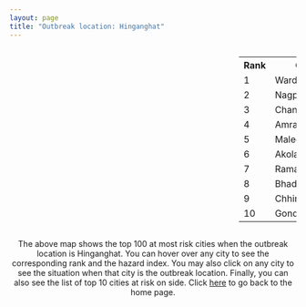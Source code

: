 ```yaml
---
layout: page
title: "Outbreak location: Hinganghat"
---
```

<div style="width: 100%; overflow: auto;">
<div style="width: 75%; float: left;">
<div id="mapid">
<script src="https://buda-magenta.github.io/hazard_map/load_map.js"></script>

<script>
var marker_outbreak = L.marker([20.475195, 78.742396],{"autoPan": true}).addTo(map); marker_outbreak.bindTooltip("Hinganghat").openTooltip();

var circle_1 = L.circle([20.825623, 78.613146], {"pane": "markerPane", "color": "red", "fill": true, "fillOpacity": 0.2, "fillRule": "evenodd", "lineCap": "round", "lineJoin": "round", "opacity": 1.0, "radius": 144619, "stroke": true, "weight": 3}).addTo(map);
circle_1.bindTooltip("Wardha<br>rank: 1<br>hazard index: 0.144619")
circle_1.bindPopup('<a href="https://buda-magenta.github.io/hazard_map/Wardha">Wardha</a>')

var circle_2 = L.circle([21.149813, 79.082056], {"pane": "markerPane", "color": "red", "fill": true, "fillOpacity": 0.2, "fillRule": "evenodd", "lineCap": "round", "lineJoin": "round", "opacity": 1.0, "radius": 74886, "stroke": true, "weight": 3}).addTo(map);
circle_2.bindTooltip("Nagpur<br>rank: 2<br>hazard index: 0.074887")
circle_2.bindPopup('<a href="https://buda-magenta.github.io/hazard_map/Nagpur">Nagpur</a>')

var circle_3 = L.circle([20.030976, 79.358139], {"pane": "markerPane", "color": "red", "fill": true, "fillOpacity": 0.2, "fillRule": "evenodd", "lineCap": "round", "lineJoin": "round", "opacity": 1.0, "radius": 59562, "stroke": true, "weight": 3}).addTo(map);
circle_3.bindTooltip("Chandrapur<br>rank: 3<br>hazard index: 0.059562")
circle_3.bindPopup('<a href="https://buda-magenta.github.io/hazard_map/Chandrapur">Chandrapur</a>')

var circle_4 = L.circle([21.154541, 77.644296], {"pane": "markerPane", "color": "red", "fill": true, "fillOpacity": 0.2, "fillRule": "evenodd", "lineCap": "round", "lineJoin": "round", "opacity": 1.0, "radius": 18363, "stroke": true, "weight": 3}).addTo(map);
circle_4.bindTooltip("Amravati<br>rank: 4<br>hazard index: 0.018364")
circle_4.bindPopup('<a href="https://buda-magenta.github.io/hazard_map/Amravati">Amravati</a>')

var circle_5 = L.circle([20.259399, 76.976203], {"pane": "markerPane", "color": "red", "fill": true, "fillOpacity": 0.2, "fillRule": "evenodd", "lineCap": "round", "lineJoin": "round", "opacity": 1.0, "radius": 13372, "stroke": true, "weight": 3}).addTo(map);
circle_5.bindTooltip("Malegaon<br>rank: 5<br>hazard index: 0.013373")
circle_5.bindPopup('<a href="https://buda-magenta.github.io/hazard_map/Malegaon">Malegaon</a>')

var circle_6 = L.circle([20.761862, 77.192172], {"pane": "markerPane", "color": "red", "fill": true, "fillOpacity": 0.2, "fillRule": "evenodd", "lineCap": "round", "lineJoin": "round", "opacity": 1.0, "radius": 12185, "stroke": true, "weight": 3}).addTo(map);
circle_6.bindTooltip("Akola<br>rank: 6<br>hazard index: 0.012185")
circle_6.bindPopup('<a href="https://buda-magenta.github.io/hazard_map/Akola">Akola</a>')

var circle_7 = L.circle([18.761516, 79.478785], {"pane": "markerPane", "color": "red", "fill": true, "fillOpacity": 0.2, "fillRule": "evenodd", "lineCap": "round", "lineJoin": "round", "opacity": 1.0, "radius": 11281, "stroke": true, "weight": 3}).addTo(map);
circle_7.bindTooltip("Ramagundam<br>rank: 7<br>hazard index: 0.011281")
circle_7.bindPopup('<a href="https://buda-magenta.github.io/hazard_map/Ramagundam">Ramagundam</a>')

var circle_8 = L.circle([20.166670, 79.172114], {"pane": "markerPane", "color": "red", "fill": true, "fillOpacity": 0.2, "fillRule": "evenodd", "lineCap": "round", "lineJoin": "round", "opacity": 1.0, "radius": 4280, "stroke": true, "weight": 3}).addTo(map);
circle_8.bindTooltip("Bhadravati<br>rank: 8<br>hazard index: 0.004281")
circle_8.bindPopup('<a href="https://buda-magenta.github.io/hazard_map/Bhadravati">Bhadravati</a>')

var circle_9 = L.circle([22.139831, 78.809645], {"pane": "markerPane", "color": "red", "fill": true, "fillOpacity": 0.2, "fillRule": "evenodd", "lineCap": "round", "lineJoin": "round", "opacity": 1.0, "radius": 3925, "stroke": true, "weight": 3}).addTo(map);
circle_9.bindTooltip("Chhindwara<br>rank: 9<br>hazard index: 0.003926")
circle_9.bindPopup('<a href="https://buda-magenta.github.io/hazard_map/Chhindwara">Chhindwara</a>')

var circle_10 = L.circle([21.145629, 80.268387], {"pane": "markerPane", "color": "red", "fill": true, "fillOpacity": 0.2, "fillRule": "evenodd", "lineCap": "round", "lineJoin": "round", "opacity": 1.0, "radius": 3789, "stroke": true, "weight": 3}).addTo(map);
circle_10.bindTooltip("Gondiya<br>rank: 10<br>hazard index: 0.003789")
circle_10.bindPopup('<a href="https://buda-magenta.github.io/hazard_map/Gondiya">Gondiya</a>')

var circle_11 = L.circle([13.083694, 80.270186], {"pane": "markerPane", "color": "red", "fill": true, "fillOpacity": 0.2, "fillRule": "evenodd", "lineCap": "round", "lineJoin": "round", "opacity": 1.0, "radius": 3388, "stroke": true, "weight": 3}).addTo(map);
circle_11.bindTooltip("Chennai<br>rank: 11<br>hazard index: 0.003388")
circle_11.bindPopup('<a href="https://buda-magenta.github.io/hazard_map/Chennai">Chennai</a>')

var circle_12 = L.circle([19.500000, 78.500000], {"pane": "markerPane", "color": "red", "fill": true, "fillOpacity": 0.2, "fillRule": "evenodd", "lineCap": "round", "lineJoin": "round", "opacity": 1.0, "radius": 3338, "stroke": true, "weight": 3}).addTo(map);
circle_12.bindTooltip("Adilabad<br>rank: 12<br>hazard index: 0.003339")
circle_12.bindPopup('<a href="https://buda-magenta.github.io/hazard_map/Adilabad">Adilabad</a>')

var circle_13 = L.circle([20.325704, 78.116914], {"pane": "markerPane", "color": "red", "fill": true, "fillOpacity": 0.2, "fillRule": "evenodd", "lineCap": "round", "lineJoin": "round", "opacity": 1.0, "radius": 3313, "stroke": true, "weight": 3}).addTo(map);
circle_13.bindTooltip("Yavatmal<br>rank: 13<br>hazard index: 0.003314")
circle_13.bindPopup('<a href="https://buda-magenta.github.io/hazard_map/Yavatmal">Yavatmal</a>')

var circle_14 = L.circle([21.879616, 77.875681], {"pane": "markerPane", "color": "red", "fill": true, "fillOpacity": 0.2, "fillRule": "evenodd", "lineCap": "round", "lineJoin": "round", "opacity": 1.0, "radius": 2954, "stroke": true, "weight": 3}).addTo(map);
circle_14.bindTooltip("Betul<br>rank: 14<br>hazard index: 0.002954")
circle_14.bindPopup('<a href="https://buda-magenta.github.io/hazard_map/Betul">Betul</a>')

var circle_15 = L.circle([21.237947, 81.633683], {"pane": "markerPane", "color": "red", "fill": true, "fillOpacity": 0.2, "fillRule": "evenodd", "lineCap": "round", "lineJoin": "round", "opacity": 1.0, "radius": 2421, "stroke": true, "weight": 3}).addTo(map);
circle_15.bindTooltip("Raipur<br>rank: 15<br>hazard index: 0.002421")
circle_15.bindPopup('<a href="https://buda-magenta.github.io/hazard_map/Raipur">Raipur</a>')

var circle_16 = L.circle([19.075990, 72.877393], {"pane": "markerPane", "color": "red", "fill": true, "fillOpacity": 0.2, "fillRule": "evenodd", "lineCap": "round", "lineJoin": "round", "opacity": 1.0, "radius": 2386, "stroke": true, "weight": 3}).addTo(map);
circle_16.bindTooltip("Mumbai<br>rank: 16<br>hazard index: 0.002387")
circle_16.bindPopup('<a href="https://buda-magenta.github.io/hazard_map/Mumbai">Mumbai</a>')

var circle_17 = L.circle([20.993276, 75.839983], {"pane": "markerPane", "color": "red", "fill": true, "fillOpacity": 0.2, "fillRule": "evenodd", "lineCap": "round", "lineJoin": "round", "opacity": 1.0, "radius": 2333, "stroke": true, "weight": 3}).addTo(map);
circle_17.bindTooltip("Bhusawal<br>rank: 17<br>hazard index: 0.002333")
circle_17.bindPopup('<a href="https://buda-magenta.github.io/hazard_map/Bhusawal">Bhusawal</a>')

var circle_18 = L.circle([17.388786, 78.461065], {"pane": "markerPane", "color": "red", "fill": true, "fillOpacity": 0.2, "fillRule": "evenodd", "lineCap": "round", "lineJoin": "round", "opacity": 1.0, "radius": 2048, "stroke": true, "weight": 3}).addTo(map);
circle_18.bindTooltip("Hyderabad<br>rank: 18<br>hazard index: 0.002049")
circle_18.bindPopup('<a href="https://buda-magenta.github.io/hazard_map/Hyderabad">Hyderabad</a>')

var circle_19 = L.circle([18.521428, 73.854454], {"pane": "markerPane", "color": "red", "fill": true, "fillOpacity": 0.2, "fillRule": "evenodd", "lineCap": "round", "lineJoin": "round", "opacity": 1.0, "radius": 1855, "stroke": true, "weight": 3}).addTo(map);
circle_19.bindTooltip("Pune<br>rank: 19<br>hazard index: 0.001856")
circle_19.bindPopup('<a href="https://buda-magenta.github.io/hazard_map/Pune">Pune</a>')

var circle_20 = L.circle([28.651718, 77.221939], {"pane": "markerPane", "color": "red", "fill": true, "fillOpacity": 0.2, "fillRule": "evenodd", "lineCap": "round", "lineJoin": "round", "opacity": 1.0, "radius": 1088, "stroke": true, "weight": 3}).addTo(map);
circle_20.bindTooltip("Delhi<br>rank: 20<br>hazard index: 0.001088")
circle_20.bindPopup('<a href="https://buda-magenta.github.io/hazard_map/Delhi">Delhi</a>')

var circle_21 = L.circle([21.365999, 74.284004], {"pane": "markerPane", "color": "red", "fill": true, "fillOpacity": 0.2, "fillRule": "evenodd", "lineCap": "round", "lineJoin": "round", "opacity": 1.0, "radius": 972, "stroke": true, "weight": 3}).addTo(map);
circle_21.bindTooltip("Nandurbar<br>rank: 21<br>hazard index: 0.000973")
circle_21.bindPopup('<a href="https://buda-magenta.github.io/hazard_map/Nandurbar">Nandurbar</a>')

var circle_22 = L.circle([22.541418, 88.357691], {"pane": "markerPane", "color": "red", "fill": true, "fillOpacity": 0.2, "fillRule": "evenodd", "lineCap": "round", "lineJoin": "round", "opacity": 1.0, "radius": 932, "stroke": true, "weight": 3}).addTo(map);
circle_22.bindTooltip("Kolkata<br>rank: 22<br>hazard index: 0.000932")
circle_22.bindPopup('<a href="https://buda-magenta.github.io/hazard_map/Kolkata">Kolkata</a>')

var circle_23 = L.circle([13.932609, 75.574978], {"pane": "markerPane", "color": "red", "fill": true, "fillOpacity": 0.2, "fillRule": "evenodd", "lineCap": "round", "lineJoin": "round", "opacity": 1.0, "radius": 885, "stroke": true, "weight": 3}).addTo(map);
circle_23.bindTooltip("Shimoga<br>rank: 23<br>hazard index: 0.000886")
circle_23.bindPopup('<a href="https://buda-magenta.github.io/hazard_map/Shimoga">Shimoga</a>')

var circle_24 = L.circle([20.843512, 75.525927], {"pane": "markerPane", "color": "red", "fill": true, "fillOpacity": 0.2, "fillRule": "evenodd", "lineCap": "round", "lineJoin": "round", "opacity": 1.0, "radius": 789, "stroke": true, "weight": 3}).addTo(map);
circle_24.bindTooltip("Jalgaon<br>rank: 24<br>hazard index: 0.000789")
circle_24.bindPopup('<a href="https://buda-magenta.github.io/hazard_map/Jalgaon">Jalgaon</a>')

var circle_25 = L.circle([20.972740, 80.691555], {"pane": "markerPane", "color": "red", "fill": true, "fillOpacity": 0.2, "fillRule": "evenodd", "lineCap": "round", "lineJoin": "round", "opacity": 1.0, "radius": 763, "stroke": true, "weight": 3}).addTo(map);
circle_25.bindTooltip("Rajnandgaon<br>rank: 25<br>hazard index: 0.000764")
circle_25.bindPopup('<a href="https://buda-magenta.github.io/hazard_map/Rajnandgaon">Rajnandgaon</a>')

var circle_26 = L.circle([16.508759, 80.618510], {"pane": "markerPane", "color": "red", "fill": true, "fillOpacity": 0.2, "fillRule": "evenodd", "lineCap": "round", "lineJoin": "round", "opacity": 1.0, "radius": 758, "stroke": true, "weight": 3}).addTo(map);
circle_26.bindTooltip("Vijayawada<br>rank: 26<br>hazard index: 0.000759")
circle_26.bindPopup('<a href="https://buda-magenta.github.io/hazard_map/Vijayawada">Vijayawada</a>')

var circle_27 = L.circle([19.877263, 75.339024], {"pane": "markerPane", "color": "red", "fill": true, "fillOpacity": 0.2, "fillRule": "evenodd", "lineCap": "round", "lineJoin": "round", "opacity": 1.0, "radius": 740, "stroke": true, "weight": 3}).addTo(map);
circle_27.bindTooltip("Aurangabad<br>rank: 27<br>hazard index: 0.000741")
circle_27.bindPopup('<a href="https://buda-magenta.github.io/hazard_map/Aurangabad">Aurangabad</a>')

var circle_28 = L.circle([19.169335, 77.311013], {"pane": "markerPane", "color": "red", "fill": true, "fillOpacity": 0.2, "fillRule": "evenodd", "lineCap": "round", "lineJoin": "round", "opacity": 1.0, "radius": 650, "stroke": true, "weight": 3}).addTo(map);
circle_28.bindTooltip("Nanded Waghala<br>rank: 28<br>hazard index: 0.000651")
circle_28.bindPopup('<a href="https://buda-magenta.github.io/hazard_map/Nanded_Waghala">Nanded Waghala</a>')

var circle_29 = L.circle([12.979120, 77.591300], {"pane": "markerPane", "color": "red", "fill": true, "fillOpacity": 0.2, "fillRule": "evenodd", "lineCap": "round", "lineJoin": "round", "opacity": 1.0, "radius": 640, "stroke": true, "weight": 3}).addTo(map);
circle_29.bindTooltip("Bangalore<br>rank: 29<br>hazard index: 0.000640")
circle_29.bindPopup('<a href="https://buda-magenta.github.io/hazard_map/Bangalore">Bangalore</a>')

var circle_30 = L.circle([21.199035, 81.397955], {"pane": "markerPane", "color": "red", "fill": true, "fillOpacity": 0.2, "fillRule": "evenodd", "lineCap": "round", "lineJoin": "round", "opacity": 1.0, "radius": 637, "stroke": true, "weight": 3}).addTo(map);
circle_30.bindTooltip("Durg<br>rank: 30<br>hazard index: 0.000638")
circle_30.bindPopup('<a href="https://buda-magenta.github.io/hazard_map/Durg">Durg</a>')

var circle_31 = L.circle([18.434644, 79.132265], {"pane": "markerPane", "color": "red", "fill": true, "fillOpacity": 0.2, "fillRule": "evenodd", "lineCap": "round", "lineJoin": "round", "opacity": 1.0, "radius": 631, "stroke": true, "weight": 3}).addTo(map);
circle_31.bindTooltip("Karimnagar<br>rank: 31<br>hazard index: 0.000632")
circle_31.bindPopup('<a href="https://buda-magenta.github.io/hazard_map/Karimnagar">Karimnagar</a>')

var circle_32 = L.circle([22.383333, 82.133333], {"pane": "markerPane", "color": "red", "fill": true, "fillOpacity": 0.2, "fillRule": "evenodd", "lineCap": "round", "lineJoin": "round", "opacity": 1.0, "radius": 563, "stroke": true, "weight": 3}).addTo(map);
circle_32.bindTooltip("Bilaspur<br>rank: 32<br>hazard index: 0.000563")
circle_32.bindPopup('<a href="https://buda-magenta.github.io/hazard_map/Bilaspur">Bilaspur</a>')

var circle_33 = L.circle([25.531031, 78.652689], {"pane": "markerPane", "color": "red", "fill": true, "fillOpacity": 0.2, "fillRule": "evenodd", "lineCap": "round", "lineJoin": "round", "opacity": 1.0, "radius": 536, "stroke": true, "weight": 3}).addTo(map);
circle_33.bindTooltip("Jhansi<br>rank: 33<br>hazard index: 0.000537")
circle_33.bindPopup('<a href="https://buda-magenta.github.io/hazard_map/Jhansi">Jhansi</a>')

var circle_34 = L.circle([23.160894, 79.949770], {"pane": "markerPane", "color": "red", "fill": true, "fillOpacity": 0.2, "fillRule": "evenodd", "lineCap": "round", "lineJoin": "round", "opacity": 1.0, "radius": 507, "stroke": true, "weight": 3}).addTo(map);
circle_34.bindTooltip("Jabalpur<br>rank: 34<br>hazard index: 0.000507")
circle_34.bindPopup('<a href="https://buda-magenta.github.io/hazard_map/Jabalpur">Jabalpur</a>')

var circle_35 = L.circle([21.200996, 81.335426], {"pane": "markerPane", "color": "red", "fill": true, "fillOpacity": 0.2, "fillRule": "evenodd", "lineCap": "round", "lineJoin": "round", "opacity": 1.0, "radius": 454, "stroke": true, "weight": 3}).addTo(map);
circle_35.bindTooltip("Bhilai Nagar<br>rank: 35<br>hazard index: 0.000455")
circle_35.bindPopup('<a href="https://buda-magenta.github.io/hazard_map/Bhilai_Nagar">Bhilai Nagar</a>')

var circle_36 = L.circle([17.980609, 79.598212], {"pane": "markerPane", "color": "red", "fill": true, "fillOpacity": 0.2, "fillRule": "evenodd", "lineCap": "round", "lineJoin": "round", "opacity": 1.0, "radius": 448, "stroke": true, "weight": 3}).addTo(map);
circle_36.bindTooltip("Warangal<br>rank: 36<br>hazard index: 0.000449")
circle_36.bindPopup('<a href="https://buda-magenta.github.io/hazard_map/Warangal">Warangal</a>')

var circle_37 = L.circle([14.449372, 79.987376], {"pane": "markerPane", "color": "red", "fill": true, "fillOpacity": 0.2, "fillRule": "evenodd", "lineCap": "round", "lineJoin": "round", "opacity": 1.0, "radius": 365, "stroke": true, "weight": 3}).addTo(map);
circle_37.bindTooltip("Nellore<br>rank: 37<br>hazard index: 0.000366")
circle_37.bindPopup('<a href="https://buda-magenta.github.io/hazard_map/Nellore">Nellore</a>')

var circle_38 = L.circle([23.258486, 77.401989], {"pane": "markerPane", "color": "red", "fill": true, "fillOpacity": 0.2, "fillRule": "evenodd", "lineCap": "round", "lineJoin": "round", "opacity": 1.0, "radius": 354, "stroke": true, "weight": 3}).addTo(map);
circle_38.bindTooltip("Bhopal<br>rank: 38<br>hazard index: 0.000354")
circle_38.bindPopup('<a href="https://buda-magenta.github.io/hazard_map/Bhopal">Bhopal</a>')

var circle_39 = L.circle([19.290314, 76.602903], {"pane": "markerPane", "color": "red", "fill": true, "fillOpacity": 0.2, "fillRule": "evenodd", "lineCap": "round", "lineJoin": "round", "opacity": 1.0, "radius": 317, "stroke": true, "weight": 3}).addTo(map);
circle_39.bindTooltip("Parbhani<br>rank: 39<br>hazard index: 0.000317")
circle_39.bindPopup('<a href="https://buda-magenta.github.io/hazard_map/Parbhani">Parbhani</a>')

var circle_40 = L.circle([23.021624, 72.579707], {"pane": "markerPane", "color": "red", "fill": true, "fillOpacity": 0.2, "fillRule": "evenodd", "lineCap": "round", "lineJoin": "round", "opacity": 1.0, "radius": 299, "stroke": true, "weight": 3}).addTo(map);
circle_40.bindTooltip("Ahmedabad<br>rank: 40<br>hazard index: 0.000299")
circle_40.bindPopup('<a href="https://buda-magenta.github.io/hazard_map/Ahmedabad">Ahmedabad</a>')

var circle_41 = L.circle([22.275879, 79.721045], {"pane": "markerPane", "color": "red", "fill": true, "fillOpacity": 0.2, "fillRule": "evenodd", "lineCap": "round", "lineJoin": "round", "opacity": 1.0, "radius": 289, "stroke": true, "weight": 3}).addTo(map);
circle_41.bindTooltip("Seoni<br>rank: 41<br>hazard index: 0.000290")
circle_41.bindPopup('<a href="https://buda-magenta.github.io/hazard_map/Seoni">Seoni</a>')

var circle_42 = L.circle([22.801519, 86.202958], {"pane": "markerPane", "color": "red", "fill": true, "fillOpacity": 0.2, "fillRule": "evenodd", "lineCap": "round", "lineJoin": "round", "opacity": 1.0, "radius": 288, "stroke": true, "weight": 3}).addTo(map);
circle_42.bindTooltip("Jamshedpur<br>rank: 42<br>hazard index: 0.000288")
circle_42.bindPopup('<a href="https://buda-magenta.github.io/hazard_map/Jamshedpur">Jamshedpur</a>')

var circle_43 = L.circle([26.915458, 75.818982], {"pane": "markerPane", "color": "red", "fill": true, "fillOpacity": 0.2, "fillRule": "evenodd", "lineCap": "round", "lineJoin": "round", "opacity": 1.0, "radius": 245, "stroke": true, "weight": 3}).addTo(map);
circle_43.bindTooltip("Jaipur<br>rank: 43<br>hazard index: 0.000246")
circle_43.bindPopup('<a href="https://buda-magenta.github.io/hazard_map/Jaipur">Jaipur</a>')

var circle_44 = L.circle([21.170200, 72.831100], {"pane": "markerPane", "color": "red", "fill": true, "fillOpacity": 0.2, "fillRule": "evenodd", "lineCap": "round", "lineJoin": "round", "opacity": 1.0, "radius": 244, "stroke": true, "weight": 3}).addTo(map);
circle_44.bindTooltip("Surat<br>rank: 44<br>hazard index: 0.000244")
circle_44.bindPopup('<a href="https://buda-magenta.github.io/hazard_map/Surat">Surat</a>')

var circle_45 = L.circle([19.918233, 75.868625], {"pane": "markerPane", "color": "red", "fill": true, "fillOpacity": 0.2, "fillRule": "evenodd", "lineCap": "round", "lineJoin": "round", "opacity": 1.0, "radius": 239, "stroke": true, "weight": 3}).addTo(map);
circle_45.bindTooltip("Jalna<br>rank: 45<br>hazard index: 0.000240")
circle_45.bindPopup('<a href="https://buda-magenta.github.io/hazard_map/Jalna">Jalna</a>')

var circle_46 = L.circle([25.438130, 81.833800], {"pane": "markerPane", "color": "red", "fill": true, "fillOpacity": 0.2, "fillRule": "evenodd", "lineCap": "round", "lineJoin": "round", "opacity": 1.0, "radius": 223, "stroke": true, "weight": 3}).addTo(map);
circle_46.bindTooltip("Allahabad<br>rank: 46<br>hazard index: 0.000223")
circle_46.bindPopup('<a href="https://buda-magenta.github.io/hazard_map/Allahabad">Allahabad</a>')

var circle_47 = L.circle([17.723128, 83.301284], {"pane": "markerPane", "color": "red", "fill": true, "fillOpacity": 0.2, "fillRule": "evenodd", "lineCap": "round", "lineJoin": "round", "opacity": 1.0, "radius": 182, "stroke": true, "weight": 3}).addTo(map);
circle_47.bindTooltip("Visakhapatnam<br>rank: 47<br>hazard index: 0.000182")
circle_47.bindPopup('<a href="https://buda-magenta.github.io/hazard_map/Visakhapatnam">Visakhapatnam</a>')

var circle_48 = L.circle([19.194329, 72.970178], {"pane": "markerPane", "color": "red", "fill": true, "fillOpacity": 0.2, "fillRule": "evenodd", "lineCap": "round", "lineJoin": "round", "opacity": 1.0, "radius": 174, "stroke": true, "weight": 3}).addTo(map);
circle_48.bindTooltip("Thane<br>rank: 48<br>hazard index: 0.000175")
circle_48.bindPopup('<a href="https://buda-magenta.github.io/hazard_map/Thane">Thane</a>')

var circle_49 = L.circle([22.720362, 75.868200], {"pane": "markerPane", "color": "red", "fill": true, "fillOpacity": 0.2, "fillRule": "evenodd", "lineCap": "round", "lineJoin": "round", "opacity": 1.0, "radius": 170, "stroke": true, "weight": 3}).addTo(map);
circle_49.bindTooltip("Indore<br>rank: 49<br>hazard index: 0.000170")
circle_49.bindPopup('<a href="https://buda-magenta.github.io/hazard_map/Indore">Indore</a>')

var circle_50 = L.circle([13.318014, 75.773874], {"pane": "markerPane", "color": "red", "fill": true, "fillOpacity": 0.2, "fillRule": "evenodd", "lineCap": "round", "lineJoin": "round", "opacity": 1.0, "radius": 150, "stroke": true, "weight": 3}).addTo(map);
circle_50.bindTooltip("Chikmagalur<br>rank: 50<br>hazard index: 0.000151")
circle_50.bindPopup('<a href="https://buda-magenta.github.io/hazard_map/Chikmagalur">Chikmagalur</a>')

var circle_51 = L.circle([22.600150, 77.926645], {"pane": "markerPane", "color": "red", "fill": true, "fillOpacity": 0.2, "fillRule": "evenodd", "lineCap": "round", "lineJoin": "round", "opacity": 1.0, "radius": 148, "stroke": true, "weight": 3}).addTo(map);
circle_51.bindTooltip("Hoshangabad<br>rank: 51<br>hazard index: 0.000148")
circle_51.bindPopup('<a href="https://buda-magenta.github.io/hazard_map/Hoshangabad">Hoshangabad</a>')

var circle_52 = L.circle([16.850253, 74.594888], {"pane": "markerPane", "color": "red", "fill": true, "fillOpacity": 0.2, "fillRule": "evenodd", "lineCap": "round", "lineJoin": "round", "opacity": 1.0, "radius": 142, "stroke": true, "weight": 3}).addTo(map);
circle_52.bindTooltip("Sangli<br>rank: 52<br>hazard index: 0.000143")
circle_52.bindPopup('<a href="https://buda-magenta.github.io/hazard_map/Sangli">Sangli</a>')

var circle_53 = L.circle([20.011247, 73.790236], {"pane": "markerPane", "color": "red", "fill": true, "fillOpacity": 0.2, "fillRule": "evenodd", "lineCap": "round", "lineJoin": "round", "opacity": 1.0, "radius": 142, "stroke": true, "weight": 3}).addTo(map);
circle_53.bindTooltip("Nashik<br>rank: 53<br>hazard index: 0.000142")
circle_53.bindPopup('<a href="https://buda-magenta.github.io/hazard_map/Nashik">Nashik</a>')

var circle_54 = L.circle([22.214285, 84.872437], {"pane": "markerPane", "color": "red", "fill": true, "fillOpacity": 0.2, "fillRule": "evenodd", "lineCap": "round", "lineJoin": "round", "opacity": 1.0, "radius": 139, "stroke": true, "weight": 3}).addTo(map);
circle_54.bindTooltip("Raurkela<br>rank: 54<br>hazard index: 0.000140")
circle_54.bindPopup('<a href="https://buda-magenta.github.io/hazard_map/Raurkela">Raurkela</a>')

var circle_55 = L.circle([15.507555, 80.060800], {"pane": "markerPane", "color": "red", "fill": true, "fillOpacity": 0.2, "fillRule": "evenodd", "lineCap": "round", "lineJoin": "round", "opacity": 1.0, "radius": 133, "stroke": true, "weight": 3}).addTo(map);
circle_55.bindTooltip("Ongole<br>rank: 55<br>hazard index: 0.000133")
circle_55.bindPopup('<a href="https://buda-magenta.github.io/hazard_map/Ongole">Ongole</a>')

var circle_56 = L.circle([21.977864, 76.568828], {"pane": "markerPane", "color": "red", "fill": true, "fillOpacity": 0.2, "fillRule": "evenodd", "lineCap": "round", "lineJoin": "round", "opacity": 1.0, "radius": 124, "stroke": true, "weight": 3}).addTo(map);
circle_56.bindTooltip("Khandwa<br>rank: 56<br>hazard index: 0.000125")
circle_56.bindPopup('<a href="https://buda-magenta.github.io/hazard_map/Khandwa">Khandwa</a>')

var circle_57 = L.circle([26.838100, 80.934600], {"pane": "markerPane", "color": "red", "fill": true, "fillOpacity": 0.2, "fillRule": "evenodd", "lineCap": "round", "lineJoin": "round", "opacity": 1.0, "radius": 121, "stroke": true, "weight": 3}).addTo(map);
circle_57.bindTooltip("Lucknow<br>rank: 57<br>hazard index: 0.000122")
circle_57.bindPopup('<a href="https://buda-magenta.github.io/hazard_map/Lucknow">Lucknow</a>')

var circle_58 = L.circle([17.500000, 80.333333], {"pane": "markerPane", "color": "red", "fill": true, "fillOpacity": 0.2, "fillRule": "evenodd", "lineCap": "round", "lineJoin": "round", "opacity": 1.0, "radius": 120, "stroke": true, "weight": 3}).addTo(map);
circle_58.bindTooltip("Khammam<br>rank: 58<br>hazard index: 0.000121")
circle_58.bindPopup('<a href="https://buda-magenta.github.io/hazard_map/Khammam">Khammam</a>')

var circle_59 = L.circle([22.519770, 82.629515], {"pane": "markerPane", "color": "red", "fill": true, "fillOpacity": 0.2, "fillRule": "evenodd", "lineCap": "round", "lineJoin": "round", "opacity": 1.0, "radius": 120, "stroke": true, "weight": 3}).addTo(map);
circle_59.bindTooltip("Korba<br>rank: 59<br>hazard index: 0.000120")
circle_59.bindPopup('<a href="https://buda-magenta.github.io/hazard_map/Korba">Korba</a>')

var circle_60 = L.circle([26.460914, 80.321759], {"pane": "markerPane", "color": "red", "fill": true, "fillOpacity": 0.2, "fillRule": "evenodd", "lineCap": "round", "lineJoin": "round", "opacity": 1.0, "radius": 119, "stroke": true, "weight": 3}).addTo(map);
circle_60.bindTooltip("Kanpur<br>rank: 60<br>hazard index: 0.000120")
circle_60.bindPopup('<a href="https://buda-magenta.github.io/hazard_map/Kanpur">Kanpur</a>')

var circle_61 = L.circle([16.676135, 81.170868], {"pane": "markerPane", "color": "red", "fill": true, "fillOpacity": 0.2, "fillRule": "evenodd", "lineCap": "round", "lineJoin": "round", "opacity": 1.0, "radius": 117, "stroke": true, "weight": 3}).addTo(map);
circle_61.bindTooltip("Eluru<br>rank: 61<br>hazard index: 0.000117")
circle_61.bindPopup('<a href="https://buda-magenta.github.io/hazard_map/Eluru">Eluru</a>')

var circle_62 = L.circle([20.266777, 85.843559], {"pane": "markerPane", "color": "red", "fill": true, "fillOpacity": 0.2, "fillRule": "evenodd", "lineCap": "round", "lineJoin": "round", "opacity": 1.0, "radius": 102, "stroke": true, "weight": 3}).addTo(map);
circle_62.bindTooltip("Bhubaneswar<br>rank: 62<br>hazard index: 0.000102")
circle_62.bindPopup('<a href="https://buda-magenta.github.io/hazard_map/Bhubaneswar">Bhubaneswar</a>')

var circle_63 = L.circle([16.237773, 80.646422], {"pane": "markerPane", "color": "red", "fill": true, "fillOpacity": 0.2, "fillRule": "evenodd", "lineCap": "round", "lineJoin": "round", "opacity": 1.0, "radius": 101, "stroke": true, "weight": 3}).addTo(map);
circle_63.bindTooltip("Tenali<br>rank: 63<br>hazard index: 0.000101")
circle_63.bindPopup('<a href="https://buda-magenta.github.io/hazard_map/Tenali">Tenali</a>')

var circle_64 = L.circle([25.335649, 83.007629], {"pane": "markerPane", "color": "red", "fill": true, "fillOpacity": 0.2, "fillRule": "evenodd", "lineCap": "round", "lineJoin": "round", "opacity": 1.0, "radius": 101, "stroke": true, "weight": 3}).addTo(map);
circle_64.bindTooltip("Varanasi<br>rank: 64<br>hazard index: 0.000101")
circle_64.bindPopup('<a href="https://buda-magenta.github.io/hazard_map/Varanasi">Varanasi</a>')

var circle_65 = L.circle([12.305183, 76.655361], {"pane": "markerPane", "color": "red", "fill": true, "fillOpacity": 0.2, "fillRule": "evenodd", "lineCap": "round", "lineJoin": "round", "opacity": 1.0, "radius": 90, "stroke": true, "weight": 3}).addTo(map);
circle_65.bindTooltip("Mysore<br>rank: 65<br>hazard index: 0.000091")
circle_65.bindPopup('<a href="https://buda-magenta.github.io/hazard_map/Mysore">Mysore</a>')

var circle_66 = L.circle([22.297314, 73.194257], {"pane": "markerPane", "color": "red", "fill": true, "fillOpacity": 0.2, "fillRule": "evenodd", "lineCap": "round", "lineJoin": "round", "opacity": 1.0, "radius": 89, "stroke": true, "weight": 3}).addTo(map);
circle_66.bindTooltip("Vadodara<br>rank: 66<br>hazard index: 0.000089")
circle_66.bindPopup('<a href="https://buda-magenta.github.io/hazard_map/Vadodara">Vadodara</a>')

var circle_67 = L.circle([16.291519, 80.454159], {"pane": "markerPane", "color": "red", "fill": true, "fillOpacity": 0.2, "fillRule": "evenodd", "lineCap": "round", "lineJoin": "round", "opacity": 1.0, "radius": 88, "stroke": true, "weight": 3}).addTo(map);
circle_67.bindTooltip("Guntur<br>rank: 67<br>hazard index: 0.000088")
circle_67.bindPopup('<a href="https://buda-magenta.github.io/hazard_map/Guntur">Guntur</a>')

var circle_68 = L.circle([11.001812, 76.962843], {"pane": "markerPane", "color": "red", "fill": true, "fillOpacity": 0.2, "fillRule": "evenodd", "lineCap": "round", "lineJoin": "round", "opacity": 1.0, "radius": 87, "stroke": true, "weight": 3}).addTo(map);
circle_68.bindTooltip("Coimbatore<br>rank: 68<br>hazard index: 0.000088")
circle_68.bindPopup('<a href="https://buda-magenta.github.io/hazard_map/Coimbatore">Coimbatore</a>')

var circle_69 = L.circle([10.804973, 78.687030], {"pane": "markerPane", "color": "red", "fill": true, "fillOpacity": 0.2, "fillRule": "evenodd", "lineCap": "round", "lineJoin": "round", "opacity": 1.0, "radius": 84, "stroke": true, "weight": 3}).addTo(map);
circle_69.bindTooltip("Tiruchirappalli<br>rank: 69<br>hazard index: 0.000084")
circle_69.bindPopup('<a href="https://buda-magenta.github.io/hazard_map/Tiruchirappalli">Tiruchirappalli</a>')

var circle_70 = L.circle([25.196826, 76.000893], {"pane": "markerPane", "color": "red", "fill": true, "fillOpacity": 0.2, "fillRule": "evenodd", "lineCap": "round", "lineJoin": "round", "opacity": 1.0, "radius": 80, "stroke": true, "weight": 3}).addTo(map);
circle_70.bindTooltip("Kota<br>rank: 70<br>hazard index: 0.000080")
circle_70.bindPopup('<a href="https://buda-magenta.github.io/hazard_map/Kota">Kota</a>')

var circle_71 = L.circle([27.175255, 78.009816], {"pane": "markerPane", "color": "red", "fill": true, "fillOpacity": 0.2, "fillRule": "evenodd", "lineCap": "round", "lineJoin": "round", "opacity": 1.0, "radius": 73, "stroke": true, "weight": 3}).addTo(map);
circle_71.bindTooltip("Agra<br>rank: 71<br>hazard index: 0.000074")
circle_71.bindPopup('<a href="https://buda-magenta.github.io/hazard_map/Agra">Agra</a>')

var circle_72 = L.circle([18.627929, 73.800983], {"pane": "markerPane", "color": "red", "fill": true, "fillOpacity": 0.2, "fillRule": "evenodd", "lineCap": "round", "lineJoin": "round", "opacity": 1.0, "radius": 73, "stroke": true, "weight": 3}).addTo(map);
circle_72.bindTooltip("Pimpri Chinchwad<br>rank: 72<br>hazard index: 0.000073")
circle_72.bindPopup('<a href="https://buda-magenta.github.io/hazard_map/Pimpri_Chinchwad">Pimpri Chinchwad</a>')

var circle_73 = L.circle([13.631637, 79.423171], {"pane": "markerPane", "color": "red", "fill": true, "fillOpacity": 0.2, "fillRule": "evenodd", "lineCap": "round", "lineJoin": "round", "opacity": 1.0, "radius": 72, "stroke": true, "weight": 3}).addTo(map);
circle_73.bindTooltip("Tirupati<br>rank: 73<br>hazard index: 0.000073")
circle_73.bindPopup('<a href="https://buda-magenta.github.io/hazard_map/Tirupati">Tirupati</a>')

var circle_74 = L.circle([19.250000, 74.750000], {"pane": "markerPane", "color": "red", "fill": true, "fillOpacity": 0.2, "fillRule": "evenodd", "lineCap": "round", "lineJoin": "round", "opacity": 1.0, "radius": 70, "stroke": true, "weight": 3}).addTo(map);
circle_74.bindTooltip("Ahmadnagar<br>rank: 74<br>hazard index: 0.000070")
circle_74.bindPopup('<a href="https://buda-magenta.github.io/hazard_map/Ahmadnagar">Ahmadnagar</a>')

var circle_75 = L.circle([22.500000, 83.500000], {"pane": "markerPane", "color": "red", "fill": true, "fillOpacity": 0.2, "fillRule": "evenodd", "lineCap": "round", "lineJoin": "round", "opacity": 1.0, "radius": 70, "stroke": true, "weight": 3}).addTo(map);
circle_75.bindTooltip("Raigarh<br>rank: 75<br>hazard index: 0.000070")
circle_75.bindPopup('<a href="https://buda-magenta.github.io/hazard_map/Raigarh">Raigarh</a>')

var circle_76 = L.circle([11.664300, 78.146000], {"pane": "markerPane", "color": "red", "fill": true, "fillOpacity": 0.2, "fillRule": "evenodd", "lineCap": "round", "lineJoin": "round", "opacity": 1.0, "radius": 68, "stroke": true, "weight": 3}).addTo(map);
circle_76.bindTooltip("Salem<br>rank: 76<br>hazard index: 0.000069")
circle_76.bindPopup('<a href="https://buda-magenta.github.io/hazard_map/Salem">Salem</a>')

var circle_77 = L.circle([16.094950, 80.165878], {"pane": "markerPane", "color": "red", "fill": true, "fillOpacity": 0.2, "fillRule": "evenodd", "lineCap": "round", "lineJoin": "round", "opacity": 1.0, "radius": 66, "stroke": true, "weight": 3}).addTo(map);
circle_77.bindTooltip("Chilakaluripet<br>rank: 77<br>hazard index: 0.000067")
circle_77.bindPopup('<a href="https://buda-magenta.github.io/hazard_map/Chilakaluripet">Chilakaluripet</a>')

var circle_78 = L.circle([24.500000, 81.000000], {"pane": "markerPane", "color": "red", "fill": true, "fillOpacity": 0.2, "fillRule": "evenodd", "lineCap": "round", "lineJoin": "round", "opacity": 1.0, "radius": 62, "stroke": true, "weight": 3}).addTo(map);
circle_78.bindTooltip("Satna<br>rank: 78<br>hazard index: 0.000063")
circle_78.bindPopup('<a href="https://buda-magenta.github.io/hazard_map/Satna">Satna</a>')

var circle_79 = L.circle([9.926115, 78.114098], {"pane": "markerPane", "color": "red", "fill": true, "fillOpacity": 0.2, "fillRule": "evenodd", "lineCap": "round", "lineJoin": "round", "opacity": 1.0, "radius": 60, "stroke": true, "weight": 3}).addTo(map);
circle_79.bindTooltip("Madurai<br>rank: 79<br>hazard index: 0.000061")
circle_79.bindPopup('<a href="https://buda-magenta.github.io/hazard_map/Madurai">Madurai</a>')

var circle_80 = L.circle([23.174597, 75.785142], {"pane": "markerPane", "color": "red", "fill": true, "fillOpacity": 0.2, "fillRule": "evenodd", "lineCap": "round", "lineJoin": "round", "opacity": 1.0, "radius": 55, "stroke": true, "weight": 3}).addTo(map);
circle_80.bindTooltip("Ujjain<br>rank: 80<br>hazard index: 0.000055")
circle_80.bindPopup('<a href="https://buda-magenta.github.io/hazard_map/Ujjain">Ujjain</a>')

var circle_81 = L.circle([16.702841, 74.240533], {"pane": "markerPane", "color": "red", "fill": true, "fillOpacity": 0.2, "fillRule": "evenodd", "lineCap": "round", "lineJoin": "round", "opacity": 1.0, "radius": 51, "stroke": true, "weight": 3}).addTo(map);
circle_81.bindTooltip("Kolhapur<br>rank: 81<br>hazard index: 0.000051")
circle_81.bindPopup('<a href="https://buda-magenta.github.io/hazard_map/Kolhapur">Kolhapur</a>')

var circle_82 = L.circle([26.203725, 78.157363], {"pane": "markerPane", "color": "red", "fill": true, "fillOpacity": 0.2, "fillRule": "evenodd", "lineCap": "round", "lineJoin": "round", "opacity": 1.0, "radius": 49, "stroke": true, "weight": 3}).addTo(map);
circle_82.bindTooltip("Gwalior<br>rank: 82<br>hazard index: 0.000049")
circle_82.bindPopup('<a href="https://buda-magenta.github.io/hazard_map/Gwalior">Gwalior</a>')

var circle_83 = L.circle([26.269722, 82.994425], {"pane": "markerPane", "color": "red", "fill": true, "fillOpacity": 0.2, "fillRule": "evenodd", "lineCap": "round", "lineJoin": "round", "opacity": 1.0, "radius": 48, "stroke": true, "weight": 3}).addTo(map);
circle_83.bindTooltip("Burhanpur<br>rank: 83<br>hazard index: 0.000049")
circle_83.bindPopup('<a href="https://buda-magenta.github.io/hazard_map/Burhanpur">Burhanpur</a>')

var circle_84 = L.circle([13.125476, 80.094090], {"pane": "markerPane", "color": "red", "fill": true, "fillOpacity": 0.2, "fillRule": "evenodd", "lineCap": "round", "lineJoin": "round", "opacity": 1.0, "radius": 48, "stroke": true, "weight": 3}).addTo(map);
circle_84.bindTooltip("Avadi<br>rank: 84<br>hazard index: 0.000048")
circle_84.bindPopup('<a href="https://buda-magenta.github.io/hazard_map/Avadi">Avadi</a>')

var circle_85 = L.circle([22.782355, 86.159003], {"pane": "markerPane", "color": "red", "fill": true, "fillOpacity": 0.2, "fillRule": "evenodd", "lineCap": "round", "lineJoin": "round", "opacity": 1.0, "radius": 47, "stroke": true, "weight": 3}).addTo(map);
circle_85.bindTooltip("Adityapur<br>rank: 85<br>hazard index: 0.000047")
circle_85.bindPopup('<a href="https://buda-magenta.github.io/hazard_map/Adityapur">Adityapur</a>')

var circle_86 = L.circle([13.156387, 80.300528], {"pane": "markerPane", "color": "red", "fill": true, "fillOpacity": 0.2, "fillRule": "evenodd", "lineCap": "round", "lineJoin": "round", "opacity": 1.0, "radius": 46, "stroke": true, "weight": 3}).addTo(map);
circle_86.bindTooltip("Tiruvottiyur<br>rank: 86<br>hazard index: 0.000046")
circle_86.bindPopup('<a href="https://buda-magenta.github.io/hazard_map/Tiruvottiyur">Tiruvottiyur</a>')

var circle_87 = L.circle([28.402979, 77.310384], {"pane": "markerPane", "color": "red", "fill": true, "fillOpacity": 0.2, "fillRule": "evenodd", "lineCap": "round", "lineJoin": "round", "opacity": 1.0, "radius": 45, "stroke": true, "weight": 3}).addTo(map);
circle_87.bindTooltip("Faridabad<br>rank: 87<br>hazard index: 0.000046")
circle_87.bindPopup('<a href="https://buda-magenta.github.io/hazard_map/Faridabad">Faridabad</a>')

var circle_88 = L.circle([16.432998, 80.993715], {"pane": "markerPane", "color": "red", "fill": true, "fillOpacity": 0.2, "fillRule": "evenodd", "lineCap": "round", "lineJoin": "round", "opacity": 1.0, "radius": 42, "stroke": true, "weight": 3}).addTo(map);
circle_88.bindTooltip("Gudivada<br>rank: 88<br>hazard index: 0.000043")
circle_88.bindPopup('<a href="https://buda-magenta.github.io/hazard_map/Gudivada">Gudivada</a>')

var circle_89 = L.circle([8.576971, 77.050125], {"pane": "markerPane", "color": "red", "fill": true, "fillOpacity": 0.2, "fillRule": "evenodd", "lineCap": "round", "lineJoin": "round", "opacity": 1.0, "radius": 42, "stroke": true, "weight": 3}).addTo(map);
circle_89.bindTooltip("Thiruvananthapuram<br>rank: 89<br>hazard index: 0.000042")
circle_89.bindPopup('<a href="https://buda-magenta.github.io/hazard_map/Thiruvananthapuram">Thiruvananthapuram</a>')

var circle_90 = L.circle([17.849907, 75.276320], {"pane": "markerPane", "color": "red", "fill": true, "fillOpacity": 0.2, "fillRule": "evenodd", "lineCap": "round", "lineJoin": "round", "opacity": 1.0, "radius": 39, "stroke": true, "weight": 3}).addTo(map);
circle_90.bindTooltip("Solapur<br>rank: 90<br>hazard index: 0.000039")
circle_90.bindPopup('<a href="https://buda-magenta.github.io/hazard_map/Solapur">Solapur</a>')

var circle_91 = L.circle([26.055318, 82.993139], {"pane": "markerPane", "color": "red", "fill": true, "fillOpacity": 0.2, "fillRule": "evenodd", "lineCap": "round", "lineJoin": "round", "opacity": 1.0, "radius": 38, "stroke": true, "weight": 3}).addTo(map);
circle_91.bindTooltip("Nizamabad<br>rank: 91<br>hazard index: 0.000039")
circle_91.bindPopup('<a href="https://buda-magenta.github.io/hazard_map/Nizamabad">Nizamabad</a>')

var circle_92 = L.circle([18.793568, 80.815939], {"pane": "markerPane", "color": "red", "fill": true, "fillOpacity": 0.2, "fillRule": "evenodd", "lineCap": "round", "lineJoin": "round", "opacity": 1.0, "radius": 37, "stroke": true, "weight": 3}).addTo(map);
circle_92.bindTooltip("Bijapur<br>rank: 92<br>hazard index: 0.000038")
circle_92.bindPopup('<a href="https://buda-magenta.github.io/hazard_map/Bijapur">Bijapur</a>')

var circle_93 = L.circle([11.101781, 77.345192], {"pane": "markerPane", "color": "red", "fill": true, "fillOpacity": 0.2, "fillRule": "evenodd", "lineCap": "round", "lineJoin": "round", "opacity": 1.0, "radius": 36, "stroke": true, "weight": 3}).addTo(map);
circle_93.bindTooltip("Tiruppur<br>rank: 93<br>hazard index: 0.000037")
circle_93.bindPopup('<a href="https://buda-magenta.github.io/hazard_map/Tiruppur">Tiruppur</a>')

var circle_94 = L.circle([19.807608, 85.825254], {"pane": "markerPane", "color": "red", "fill": true, "fillOpacity": 0.2, "fillRule": "evenodd", "lineCap": "round", "lineJoin": "round", "opacity": 1.0, "radius": 35, "stroke": true, "weight": 3}).addTo(map);
circle_94.bindTooltip("Puri<br>rank: 94<br>hazard index: 0.000036")
circle_94.bindPopup('<a href="https://buda-magenta.github.io/hazard_map/Puri">Puri</a>')

var circle_95 = L.circle([25.609324, 85.123525], {"pane": "markerPane", "color": "red", "fill": true, "fillOpacity": 0.2, "fillRule": "evenodd", "lineCap": "round", "lineJoin": "round", "opacity": 1.0, "radius": 35, "stroke": true, "weight": 3}).addTo(map);
circle_95.bindTooltip("Patna<br>rank: 95<br>hazard index: 0.000035")
circle_95.bindPopup('<a href="https://buda-magenta.github.io/hazard_map/Patna">Patna</a>')

var circle_96 = L.circle([11.715950, 79.767053], {"pane": "markerPane", "color": "red", "fill": true, "fillOpacity": 0.2, "fillRule": "evenodd", "lineCap": "round", "lineJoin": "round", "opacity": 1.0, "radius": 34, "stroke": true, "weight": 3}).addTo(map);
circle_96.bindTooltip("Cuddalore Port<br>rank: 96<br>hazard index: 0.000034")
circle_96.bindPopup('<a href="https://buda-magenta.github.io/hazard_map/Cuddalore_Port">Cuddalore Port</a>')

var circle_97 = L.circle([18.351469, 76.755121], {"pane": "markerPane", "color": "red", "fill": true, "fillOpacity": 0.2, "fillRule": "evenodd", "lineCap": "round", "lineJoin": "round", "opacity": 1.0, "radius": 33, "stroke": true, "weight": 3}).addTo(map);
circle_97.bindTooltip("Latur<br>rank: 97<br>hazard index: 0.000034")
circle_97.bindPopup('<a href="https://buda-magenta.github.io/hazard_map/Latur">Latur</a>')

var circle_98 = L.circle([25.623457, 84.596839], {"pane": "markerPane", "color": "red", "fill": true, "fillOpacity": 0.2, "fillRule": "evenodd", "lineCap": "round", "lineJoin": "round", "opacity": 1.0, "radius": 33, "stroke": true, "weight": 3}).addTo(map);
circle_98.bindTooltip("Arrah<br>rank: 98<br>hazard index: 0.000034")
circle_98.bindPopup('<a href="https://buda-magenta.github.io/hazard_map/Arrah">Arrah</a>')

var circle_99 = L.circle([25.133173, 86.525040], {"pane": "markerPane", "color": "red", "fill": true, "fillOpacity": 0.2, "fillRule": "evenodd", "lineCap": "round", "lineJoin": "round", "opacity": 1.0, "radius": 33, "stroke": true, "weight": 3}).addTo(map);
circle_99.bindTooltip("Kharagpur<br>rank: 99<br>hazard index: 0.000033")
circle_99.bindPopup('<a href="https://buda-magenta.github.io/hazard_map/Kharagpur">Kharagpur</a>')

var circle_100 = L.circle([16.181939, 81.135130], {"pane": "markerPane", "color": "red", "fill": true, "fillOpacity": 0.2, "fillRule": "evenodd", "lineCap": "round", "lineJoin": "round", "opacity": 1.0, "radius": 31, "stroke": true, "weight": 3}).addTo(map);
circle_100.bindTooltip("Machilipatnam<br>rank: 100<br>hazard index: 0.000032")
circle_100.bindPopup('<a href="https://buda-magenta.github.io/hazard_map/Machilipatnam">Machilipatnam</a>')
</script>
</div>
</div>


<div style="width: 20%; float: right;">
<table>
<tr>
<th>Rank</th>
<th>City</th>
</tr>

<tr>
<td>1</td>
<td>Wardha</td>
</tr>

<tr>
<td>2</td>
<td>Nagpur</td>
</tr>

<tr>
<td>3</td>
<td>Chandrapur</td>
</tr>

<tr>
<td>4</td>
<td>Amravati</td>
</tr>

<tr>
<td>5</td>
<td>Malegaon</td>
</tr>

<tr>
<td>6</td>
<td>Akola</td>
</tr>

<tr>
<td>7</td>
<td>Ramagundam</td>
</tr>

<tr>
<td>8</td>
<td>Bhadravati</td>
</tr>

<tr>
<td>9</td>
<td>Chhindwara</td>
</tr>

<tr>
<td>10</td>
<td>Gondiya</td>
</tr>

</table>
</div>
</div>


<p align="center"> The above map shows the top 100 at most risk cities when the outbreak location is Hinganghat. You can hover over any city to see the corresponding rank and the hazard index. You may also click on any city to see the situation when that city is the outbreak location. Finally, you can also see the list of top 10 cities at risk on side.  Click <a href="https://buda-magenta.github.io/hazard_map/">here</a> to go back to the home page.
</p>
